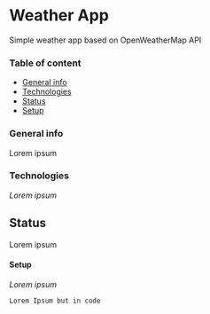 # Weather App
Simple weather app based on OpenWeatherMap API

### Table of content
* [General info](#general-info)
* [Technologies](#technologies)
* [Status](#status)
* [Setup](#setup)

### General info
Lorem ipsum

### Technologies
*Lorem ipsum*

## Status
Lorem ipsum

#### Setup
*Lorem ipsum*

```
Lorem Ipsum but in code
```
